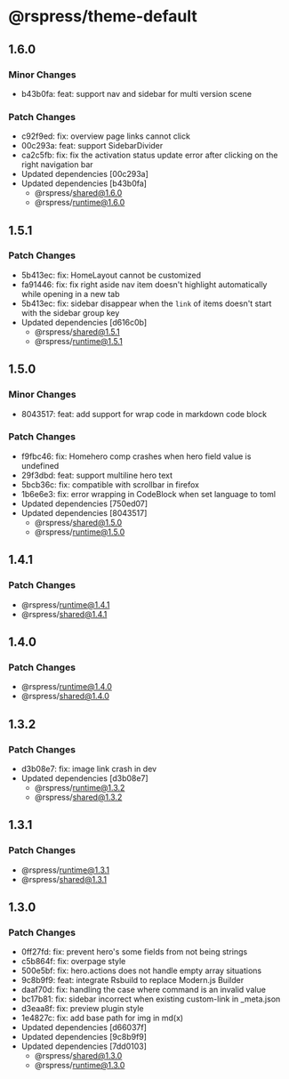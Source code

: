 # @rspress/theme-default

## 1.6.0

### Minor Changes

- b43b0fa: feat: support nav and sidebar for multi version scene

### Patch Changes

- c92f9ed: fix: overview page links cannot click
- 00c293a: feat: support SidebarDivider
- ca2c5fb: fix: fix the activation status update error after clicking on the right navigation bar
- Updated dependencies [00c293a]
- Updated dependencies [b43b0fa]
  - @rspress/shared@1.6.0
  - @rspress/runtime@1.6.0

## 1.5.1

### Patch Changes

- 5b413ec: fix: HomeLayout cannot be customized
- fa91446: fix: fix right aside nav item doesn't highlight automatically while opening in a new tab
- 5b413ec: fix: sidebar disappear when the `link` of items doesn't start with the sidebar group key
- Updated dependencies [d616c0b]
  - @rspress/shared@1.5.1
  - @rspress/runtime@1.5.1

## 1.5.0

### Minor Changes

- 8043517: feat: add support for wrap code in markdown code block

### Patch Changes

- f9fbc46: fix: Homehero comp crashes when hero field value is undefined
- 29f3dbd: feat: support multiline hero text
- 5bcb36c: fix: compatible with scrollbar in firefox
- 1b6e6e3: fix: error wrapping in CodeBlock when set language to toml
- Updated dependencies [750ed07]
- Updated dependencies [8043517]
  - @rspress/shared@1.5.0
  - @rspress/runtime@1.5.0

## 1.4.1

### Patch Changes

- @rspress/runtime@1.4.1
- @rspress/shared@1.4.1

## 1.4.0

### Patch Changes

- @rspress/runtime@1.4.0
- @rspress/shared@1.4.0

## 1.3.2

### Patch Changes

- d3b08e7: fix: image link crash in dev
- Updated dependencies [d3b08e7]
  - @rspress/runtime@1.3.2
  - @rspress/shared@1.3.2

## 1.3.1

### Patch Changes

- @rspress/runtime@1.3.1
- @rspress/shared@1.3.1

## 1.3.0

### Patch Changes

- 0ff27fd: fix: prevent hero's some fields from not being strings
- c5b864f: fix: overpage style
- 500e5bf: fix: hero.actions does not handle empty array situations
- 9c8b9f9: feat: integrate Rsbuild to replace Modern.js Builder
- daaf70d: fix: handling the case where command is an invalid value
- bc17b81: fix: sidebar incorrect when existing custom-link in \_meta.json
- d3eaa8f: fix: preview plugin style
- 1e4827c: fix: add base path for img in md(x)
- Updated dependencies [d66037f]
- Updated dependencies [9c8b9f9]
- Updated dependencies [7dd0103]
  - @rspress/shared@1.3.0
  - @rspress/runtime@1.3.0
